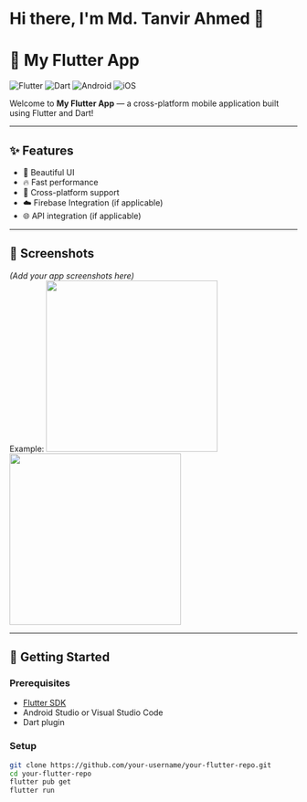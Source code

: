 # Hi there, I'm Md. Tanvir Ahmed 👋

# 🚀 My Flutter App

![Flutter](https://img.shields.io/badge/Flutter-02569B?style=for-the-badge&logo=flutter&logoColor=white)
![Dart](https://img.shields.io/badge/Dart-0175C2?style=for-the-badge&logo=dart&logoColor=white)
![Android](https://img.shields.io/badge/Android-3DDC84?style=for-the-badge&logo=android&logoColor=white)
![iOS](https://img.shields.io/badge/iOS-000000?style=for-the-badge&logo=apple&logoColor=white)

Welcome to **My Flutter App** — a cross-platform mobile application built using Flutter and Dart!

---

## ✨ Features

- 📱 Beautiful UI
- 🔥 Fast performance
- 🎯 Cross-platform support
- ☁️ Firebase Integration (if applicable)
- 🌐 API integration (if applicable)

---

## 📸 Screenshots

*(Add your app screenshots here)*  
Example:
<img src="screenshots/screen1.png" width="300"> <img src="screenshots/screen2.png" width="300">

---

## 🚀 Getting Started

### Prerequisites

- [Flutter SDK](https://flutter.dev/docs/get-started/install)
- Android Studio or Visual Studio Code
- Dart plugin

### Setup

```bash
git clone https://github.com/your-username/your-flutter-repo.git
cd your-flutter-repo
flutter pub get
flutter run
